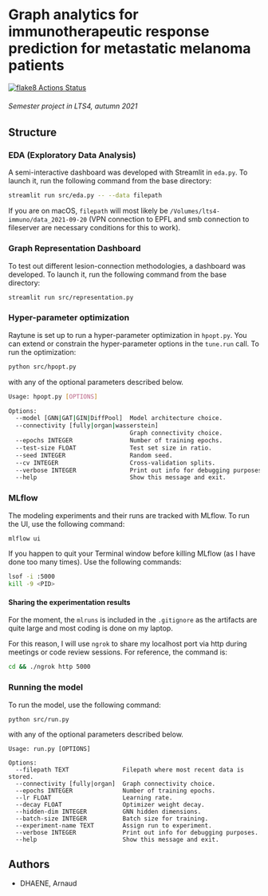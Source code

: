 # Graph analytics for immunotherapeutic response prediction for metastatic melanoma patients

[![flake8 Actions Status](https://github.com/arnauddhaene/graphmel/actions/workflows/lint.yml/badge.svg)](https://github.com/arnauddhaene/graphmel/actions)

###### Semester project in LTS4, autumn 2021

## Structure

### EDA (Exploratory Data Analysis)

A semi-interactive dashboard was developed with Streamlit in `eda.py`. To launch it, run the following command from the base directory:

```bash
streamlit run src/eda.py -- --data filepath
```

If you are on macOS, `filepath` will most likely be `/Volumes/lts4-immuno/data_2021-09-20` (VPN connection to EPFL and smb connection to fileserver are necessary conditions for this to work).

### Graph Representation Dashboard

To test out different lesion-connection methodologies, a dashboard was developed. To launch it, run the following command from the base directory:

```bash
streamlit run src/representation.py
```

### Hyper-parameter optimization

Raytune is set up to run a hyper-parameter optimization in `hpopt.py`. You can extend or constrain the hyper-parameter options in the `tune.run` call. To run the optimization:

```bash
python src/hpopt.py
```

with any of the optional parameters described below.

```bash
Usage: hpopt.py [OPTIONS]

Options:
  --model [GNN|GAT|GIN|DiffPool]  Model architecture choice.
  --connectivity [fully|organ|wasserstein]
                                  Graph connectivity choice.
  --epochs INTEGER                Number of training epochs.
  --test-size FLOAT               Test set size in ratio.
  --seed INTEGER                  Random seed.
  --cv INTEGER                    Cross-validation splits.
  --verbose INTEGER               Print out info for debugging purposes.
  --help                          Show this message and exit.
```


### MLflow

The modeling experiments and their runs are tracked with MLflow. To run the UI, use the following command:

```bash
mlflow ui
```

If you happen to quit your Terminal window before killing MLflow (as I have done too many times). Use the following commands:

```bash
lsof -i :5000
kill -9 <PID>
```

#### Sharing the experimentation results

For the moment, the `mlruns` is included in the `.gitignore` as the artifacts are quite large and most coding is done on my laptop.

For this reason, I will use `ngrok` to share my localhost port via http during meetings or code review sessions. For reference, the command is:

```bash
cd && ./ngrok http 5000
```

### Running the model

To run the model, use the following command:

```bash
python src/run.py
```

with any of the optional parameters described below.

```
Usage: run.py [OPTIONS]

Options:
  --filepath TEXT               Filepath where most recent data is stored.
  --connectivity [fully|organ]  Graph connectivity choice.
  --epochs INTEGER              Number of training epochs.
  --lr FLOAT                    Learning rate.
  --decay FLOAT                 Optimizer weight decay.
  --hidden-dim INTEGER          GNN hidden dimensions.
  --batch-size INTEGER          Batch size for training.
  --experiment-name TEXT        Assign run to experiment.
  --verbose INTEGER             Print out info for debugging purposes.
  --help                        Show this message and exit.
```

## Authors

* DHAENE, Arnaud
